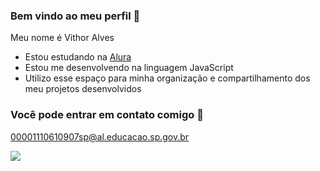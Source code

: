 ### Bem vindo ao meu perfil 🖤

Meu nome é Vithor Alves

- Estou estudando na [Alura](https://www.alura.com.br)
- Estou me desenvolvendo na linguagem JavaScript
- Utilizo esse espaço para minha organização e compartilhamento dos meu projetos desenvolvidos

### Você pode entrar em contato comigo 📧

00001110610907sp@al.educacao.sp.gov.br

![](https://media1.tenor.com/m/fCBcDgALat4AAAAC/frog-dancing-dancing-frog.gif)
